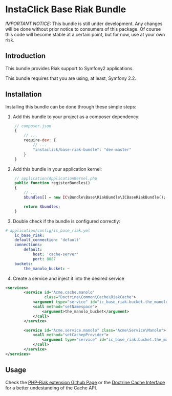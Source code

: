# InstaClick Base Riak Bundle

*IMPORTANT NOTICE:* This bundle is still under development. Any changes will
be done without prior notice to consumers of this package. Of course this
code will become stable at a certain point, but for now, use at your own risk.

## Introduction

This bundle provides Riak support to Symfony2 applications.

This bundle requires that you are using, at least, Symfony 2.2.

## Installation

Installing this bundle can be done through these simple steps:

1. Add this bundle to your project as a composer dependency:
```javascript
    // composer.json
    {
        // ...
        require-dev: {
            // ...
            "instaclick/base-riak-bundle": "dev-master"
        }
    }
```

2. Add this bundle in your application kernel:
```php
    // application/ApplicationKernel.php
    public function registerBundles()
    {
        // ...
        $bundles[] = new IC\Bundle\Base\RiakBundle\ICBaseRiakBundle();

        return $bundles;
    }
```

3. Double check if the bundle is configured correctly:
```yaml
# application/config/ic_base_riak.yml
    ic_base_riak:
    default_connection: 'default'
    connections:
        default:
            host: 'cache-server'
            port: 8087
    buckets:
        the_manolo_bucket: ~
```

4. Create a service and inject it into the desired service
```xml
<services>
        <service id="Acme.cache.manolo"
                 class="Doctrine\Common\Cache\RiakCache">
            <argument type="service" id="ic_base_riak.bucket.the_manolo_bucket"/>
            <call method="setNamespace">
                <argument>the_manolo_bucket</argument>
            </call>
        </service>

        <service id="Acme.service.manolo" class="Acme\Service\Manolo">
            <call method="setCachepProvider">
                <argument type="service" id="ic_base_riak.bucket.the_manolo_bucket" />
            </call>
        </service>
</services>
```

## Usage

Check the [PHP-Riak extension Github Page](https://github.com/php-riak/php_riak) or the [Doctrine Cache Interface](https://github.com/doctrine/cache/blob/master/lib/Doctrine/Common/Cache/Cache.php) for a better undestanding of the Cache API.

